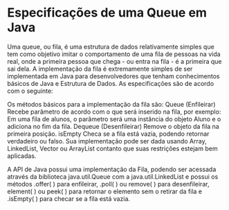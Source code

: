 # Especificações de uma Queue em Java

Uma queue, ou fila, é uma estrutura de dados relativamente simples que tem como objetivo imitar o comportamento de uma fila de pessoas na vida real, onde a primeira pessoa que chega - ou entra na fila - é a primeira que sai dela.
A implementação da fila é extremamente simples de ser implementada em Java para desenvolvedores que tenham conhecimentos básicos de Java e Estrutura de Dados. As especificações são de acordo com o seguinte:

Os métodos básicos para a implementação da fila são:
Queue (Enfileirar)
Recebe parâmetro de acordo com o que será inserido na fila, por exemplo: Em uma fila de alunos, o parâmetro será uma instância do objeto Aluno e o adiciona no fim da fila.
Dequeue (Desenfileirar)
Remove o objeto da fila na primeira posição.
isEmpty
Checa se a fila está vazia, podendo retornar verdadeiro ou falso.
Sua implementação pode ser dada usando Array, LinkedList, Vector ou ArrayList contanto que suas restrições estejam bem aplicadas.

A API de Java possui uma implementação da Fila, podendo ser acessada através da biblioteca java.util.Queue com a java.util.LinkedList e possui os métodos .offer( ) para enfileirar, .poll( ) ou remove( ) para desenfileirar, element( ) ou peek( ) para retornar o elemento sem o retirar da fila e .isEmpty( ) para checar se a fila está vazia. 
